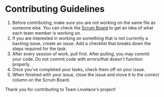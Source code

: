# Contributing Guidelines
1. Before contributing, make sure you are not working on the same file as someone else. You can check the [Scrum Board](https://github.com/TheRadRabbidRabbit/Team-Lovelace/projects/1) to get an idea of what each team member is working on.
2. If you are interested in working on something that is not currently a backlog issue, create an issue. Add a checklist that breaks down the steps required for the task.
3. After every session of work, pull first. After pulling, you may commit your code. Do not commit code with errors/that doesn't function properly.
4. Once you've completed your tasks, check them off on your issue.
5. When finished with your issue, close the issue and move it to the correct column on the Scrum Board.

Thank you for contributing to Team Lovelace's project!

